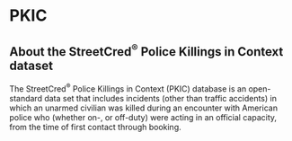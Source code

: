 # PKIC
<h2>About the StreetCred<sup>&reg;</sup> Police Killings in Context dataset</h2>

<p>The StreetCred<sup>&reg;</sup> Police Killings in Context (PKIC) database is an open-standard data set that includes incidents (other than traffic accidents) in which an unarmed civilian was killed during an encounter with American police who (whether on-, or off-duty) were acting in an official capacity, from the time of first contact through booking. </p>
